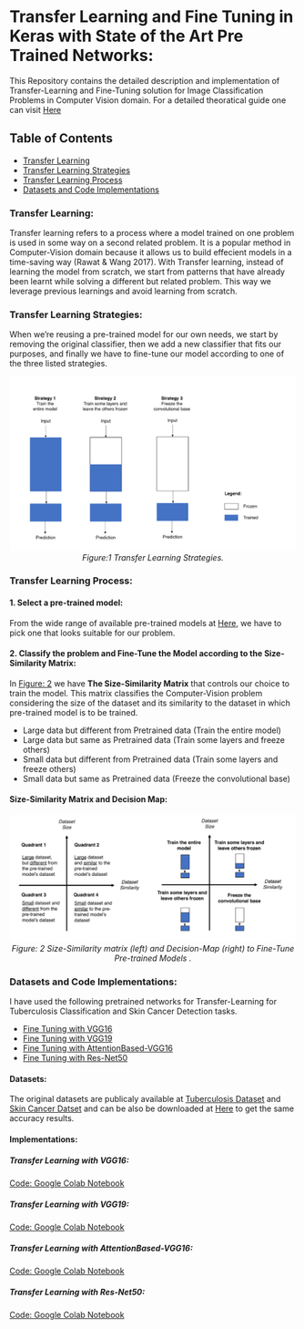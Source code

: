 # Transfer Learning and Fine Tuning in Keras with State of the Art Pre Trained Networks:
This Repository contains the detailed description and implementation of Transfer-Learning and Fine-Tuning solution for Image Classification Problems in Computer Vision domain. For a detailed theoratical guide one can visit [Here](https://towardsdatascience.com/transfer-learning-from-pre-trained-models-f2393f124751) 

## Table of Contents
   + [Transfer Learning](#transfer-learning)
   + [Transfer Learning Strategies](#transfer-learning-strategies)
   + [Transfer Learning Process](#transfer-learning-process)
   + [Datasets and Code Implementations](#datasets-and-code-implementations)

### Transfer Learning:
Transfer learning refers to a process where a model trained on one problem is used in some way on a second related problem. It is a popular method in Computer-Vision domain because it allows us to build effecient models in a time-saving way (Rawat & Wang 2017). With Transfer learning, instead of learning the model from scratch, we start from patterns that have already been learnt while solving a different but related problem. This way we leverage previous learnings and avoid learning from scratch.

### Transfer Learning Strategies:
When we’re reusing a pre-trained model for our own needs, we start by removing the original classifier, then we add a new classifier that fits our purposes, and finally we have to fine-tune our model according to one of the three listed strategies.

<p align="center">
    <img src="https://github.com/zeeshannisar/Transfer-Learning-and-Fine-Tuning-with-Pre-Trained-Networks/blob/master/ReadMe%20Images/trasnfer%20learning%20strategies.png">
    <br>
    <em> Figure:1 Transfer Learning Strategies. </em>
</p>

### Transfer Learning Process:

#### 1. Select a pre-trained model:
From the wide range of available pre-trained models at [Here](https://keras.io/applications/), we have to pick one that looks suitable for our problem.
#### 2. Classify the problem and Fine-Tune the Model according to the Size-Similarity Matrix:
In [Figure: 2](#size-similarity-matrix-and-decision-map) we have **The Size-Similarity Matrix** that controls our choice to train the model. This matrix classifies the Computer-Vision problem considering the size of the dataset and its similarity to the dataset in which pre-trained model is to be trained.

   + Large data but different from Pretrained data (Train the entire model)
   + Large data but same as Pretrained data (Train some layers and freeze others)
   + Small data but different from Pretrained data (Train some layers and freeze others)
   + Small data but same as Pretrained data (Freeze the convolutional base)  

#### Size-Similarity Matrix and Decision Map:
<p align="center">
    <img src="https://github.com/zeeshannisar/Transfer-Learning-and-Fine-Tuning-with-Pre-Trained-Networks/blob/master/ReadMe%20Images/trasnfer%20learning%20flow.png">
    <br>
    <em> Figure: 2 Size-Similarity matrix (left) and Decision-Map (right) to Fine-Tune Pre-trained Models . </em>
</p>

### Datasets and Code Implementations:
I have used the following pretrained networks for Transfer-Learning for Tuberculosis Classification and Skin Cancer Detection tasks.

+ [Fine Tuning with VGG16](#fine-tuning-with-vgg16)    
+ [Fine Tuning with VGG19](#fine-tuning-with-vgg19)
+ [Fine Tuning with AttentionBased-VGG16](#fine-tuning-with-attentionbased-vgg16)
+ [Fine Tuning with Res-Net50](#fine-tuning-with-resnet-50)

#### Datasets:
The original datasets are publicaly available at [Tuberculosis Dataset](https://lhncbc.nlm.nih.gov/publication/pub9931) and [Skin Cancer Datset](https://www.kaggle.com/drscarlat/melanoma) and can be also be downloaded at [Here](https://drive.google.com/drive/folders/1Ls5MMm3hgJZje2TrrrDMba_4C3ntUeKS?usp=sharing) to get the same accuracy results. 


#### Implementations:

##### Transfer Learning with VGG16:
[Code: Google Colab Notebook](https://github.com/zeeshannisar/Transfer-Learning-and-Fine-Tuning-with-Pre-Trained-Networks/blob/master/Transfer%20Learning%20with%20VGG16/Fine%20tuning%20with%20Pretrained%20VGG16%20for%20Tuberculosis%20Classification.ipynb)

##### Transfer Learning with VGG19:
[Code: Google Colab Notebook](https://github.com/zeeshannisar/Transfer-Learning-and-Fine-Tuning-with-Pre-Trained-Networks/blob/master/Transfer%20Learning%20with%20VGG19/Fine%20tuning%20with%20Pretrained%20VGG19%20for%20Tuberculosis%20Classification%20.ipynb)

##### Transfer Learning with AttentionBased-VGG16:
[Code: Google Colab Notebook](https://github.com/zeeshannisar/Transfer-Learning-and-Fine-Tuning-with-Pre-Trained-Networks/blob/master/Transfer%20Learning%20with%20AttentionBasedVGG16/Fine%20Tuning%20with%20Attention%20Based%20pre-Trained%20VGG16%20for%20Tuberculosis%20Classification.ipynb)

##### Transfer Learning with Res-Net50:
[Code: Google Colab Notebook](https://github.com/zeeshannisar/Transfer-Learning-and-Fine-Tuning-with-Pre-Trained-Networks/blob/master/Transfer%20Learning%20with%20Res-Net50/Fine%20Tuning%20with%20Pre-Trained%20Res-Net50%20for%20Melanoma(Skin%20Cancer)%20Detection.ipynb)

